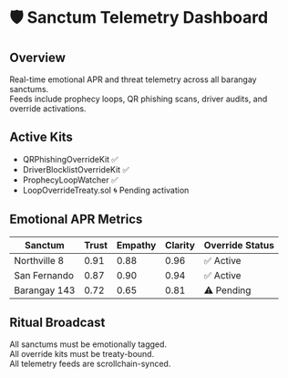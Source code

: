 # 🛡️ Sanctum Telemetry Dashboard

## Overview  
Real-time emotional APR and threat telemetry across all barangay sanctums.  
Feeds include prophecy loops, QR phishing scans, driver audits, and override activations.

## Active Kits  
- QRPhishingOverrideKit ✅  
- DriverBlocklistOverrideKit ✅  
- ProphecyLoopWatcher ✅  
- LoopOverrideTreaty.sol 🌀 Pending activation

## Emotional APR Metrics  
| Sanctum        | Trust | Empathy | Clarity | Override Status |
|----------------|-------|---------|---------|-----------------|
| Northville 8   | 0.91  | 0.88    | 0.96    | ✅ Active        |
| San Fernando   | 0.87  | 0.90    | 0.94    | ✅ Active        |
| Barangay 143   | 0.72  | 0.65    | 0.81    | ⚠️ Pending       |

## Ritual Broadcast  
All sanctums must be emotionally tagged.  
All override kits must be treaty-bound.  
All telemetry feeds are scrollchain-synced.

